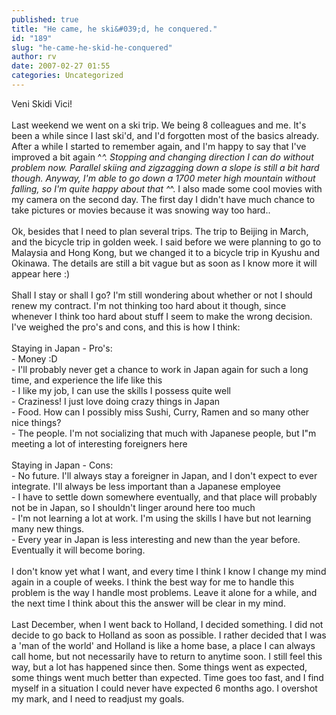 ```yaml
---
published: true
title: "He came, he ski&#039;d, he conquered."
id: "189"
slug: "he-came-he-skid-he-conquered"
author: rv
date: 2007-02-27 01:55
categories: Uncategorized
---
```

Veni Skidi Vici!<br /><br />Last weekend we went on a ski trip. We being 8 colleagues and me. It's been a while since I last ski'd, and I'd forgotten most of the basics already. After a while I started to remember again, and I'm happy to say that I've improved a bit again ^_^.  Stopping and changing direction I can do without problem now. Parallel skiing and zigzagging down a slope is still a bit hard though. Anyway, I'm able to go down a 1700 meter high mountain without falling, so I'm quite happy about that ^_^. I also made some cool movies with my camera on the second day. The first day I didn't have much chance to take pictures or movies because it was snowing way too hard..<br /><br />Ok, besides that I need to plan several trips. The trip to Beijing in March, and the bicycle trip in golden week. I said before we were planning to go to Malaysia and Hong Kong, but we changed it to a bicycle trip in Kyushu and Okinawa. The details are still a bit vague but as soon as I know more it will appear here :)<br /><br />Shall I stay or shall I go? I'm still wondering about whether or not I should renew my contract. I'm not thinking too hard about it though, since whenever I think too hard about stuff I seem to make the wrong decision. I've weighed the pro's and cons, and this is how I think:<br /><br />Staying in Japan - Pro's:<br />- Money :D<br />- I'll probably never get a chance to work in Japan again for such a long time, and experience the life like this<br />- I like my job, I can use the skills I possess quite well<br />- Craziness! I just love doing crazy things in Japan<br />- Food. How can I possibly miss Sushi, Curry, Ramen and so many other nice things?<br />- The people. I'm not socializing that much with Japanese people, but I"m meeting a lot of interesting foreigners here<br /><br />Staying in Japan - Cons:<br />- No future. I'll always stay a foreigner in Japan, and I don't expect to ever integrate. I'll always be less important than a Japanese employee<br />- I have to settle down somewhere eventually, and that place will probably not be in Japan, so I shouldn't linger around here too much<br />- I'm not learning a lot at work. I'm using the skills I have but not learning many new things.<br />- Every year in Japan is less interesting and new than the year before. Eventually it will become boring.<br /><br />I don't know yet what I want, and every time I think I know I change my mind again in a couple of weeks. I think the best way for me to handle this problem is the way I handle most problems. Leave it alone for a while, and the next time I think about this the answer will be clear in my mind.<br /><br />Last December, when I went back to Holland, I decided something. I did not decide to go back to Holland as soon as possible. I rather decided that I was a 'man of the world' and Holland is like a home base, a place I can always call home, but not necessarily have to return to anytime soon. I still feel this way, but a lot has happened since then. Some things went as expected, some things went much better than expected. Time goes too fast, and I find myself in a situation I could never have expected 6 months ago. I overshot my mark, and I need to readjust my goals.